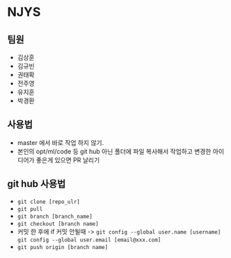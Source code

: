 # NJYS
## 팀원
- 김상훈
- 김규빈
- 권태확
- 전주영
- 유지훈
- 박경환

## 사용법
- master 에서 바로 작업 하지 않기.
- 본인의 opt/ml/code 등 git hub 아닌 폴더에 파일 복사해서 작업하고 변경한 아이디어가 좋은게 있으면 PR 날리기

## git hub 사용법
- `git clone [repo_ulr]`
- `git pull`
- `git branch [branch_name]`
- `git checkout [branch name]`
- 커밋 한 후에   if 커밋 안될때 -> `git config --global user.name [username]`  `git config --global user.email [email@xxx.com]`
- `git push origin [branch name]`
